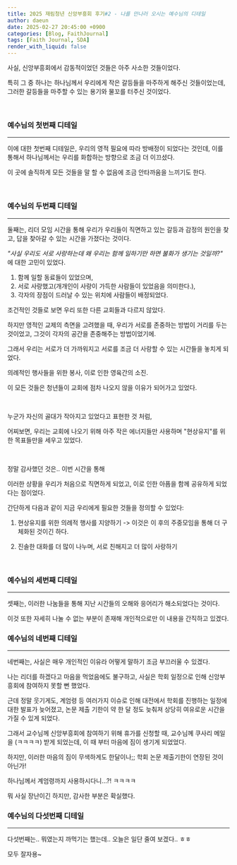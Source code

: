 ```yaml
---
title: 2025 재림청년 신앙부흥회 후기#2 - 나를 만나러 오시는 예수님의 디테일
author: daeun
date: 2025-02-27 20:45:00 +0900
categories: [Blog, FaithJournal]
tags: [Faith Journal, SDA]
render_with_liquid: false
---
```



사실, 신앙부흥회에서 감동적이었던 것들은 아주 사소한 것들이었다. 

특히 그 중 하나는 하나님께서 우리에게 작은 갈등들을 마주하게 해주신 것들이었는데, 그러한 갈등들을 마주할 수 있는 용기와 물꼬를 터주신 것이었다. 

<br>

### 예수님의 첫번째 디테일

--- 

이에 대한 첫번째 디테일은, 우리의 영적 필요에 따라 방배정이 되었다는 것인데, 이를 통해서 하나님께서는 우리를 화합하는 방향으로 조금 더 이끄셨다. 

이 곳에 솔직하게 모든 것들을 말 할 수 없음에 조금 안타까움을 느끼기도 한다. 

<!--
  
  첫번째는 우리의 필요에 따라 방배정이 되었다는 것이었는데, 여자방은 사실 서로 갈등이 있는 사람들 끼리 방이 배정이 되었었다. 
  
  불안정한 사람을 어려워 하던 한 언니와, 그 사람. 
  엄격한 사람들과, 통제를 어려워하고 상처받는 사람.
  묘한 울림에 서로 대화를 어려워 하는 사람들.. 

  그들이 서로 함께 시간을 보냄으로써, 함께 있어도 괜찮다는 위로와 위안을 받는 시간을 가지게 되었다. 
  
-->

<br>

### 예수님의 두번째 디테일

--- 

둘째는, 리더 모임 시간을 통해 우리가 우리들이 직면하고 있는 갈등과 감정의 원인을 찾고, 답을 찾아갈 수 있는 시간을 가졌다는 것이다. 

*"사실 우리도 서로 사랑하는데 왜 우리는 함께 일하기만 하면 불화가 생기는 것일까?"* 에 대한 고민이 있었다. 

1) 함께 일할 동료들이 있었으며,
2) 서로 사랑했고(개개인이 사랑이 가득한 사람들이 있었음을 의미한다.),
3) 각자의 장점이 드러날 수 있는 위치에 사람들이 배정되었다.

조건적인 것들로 보면 우리 또한 다른 교회들과 다르지 않았다.

하지만 영적인 교제의 측면을 고려했을 때, 우리가 서로를 존중하는 방법이 거리를 두는 것이었고, 그것이 각자의 공간을 존중해주는 방법이었기에.

그래서 우리는 서로가 더 가까워지고 서로를 조금 더 사랑할 수 있는 시간들을 놓치게 되었다.

의례적인 행사들을 위한 봉사, 이로 인한 영육간의 소진. 

이 모든 것들은 청년들이 교회에 점차 나오지 않을 이유가 되어가고 있었다. 

<br>

누군가 자신의 골대가 작아지고 있었다고 표현한 것 처럼, 

어찌보면, 우리는 교회에 나오기 위해 아주 작은 에너지들만 사용하며 "현상유지"를 위한 목표들만을 세우고 있었다. 

<br>

정말 감사했던 것은.. 이번 시간을 통해

이러한 상황을 우리가 처음으로 직면하게 되었고, 이로 인한 아픔을 함께 공유하게 되었다는 점이었다. 

간단하게 다음과 같이 지금 우리에게 필요한 것들을 정의할 수 있었다: 

1. 현상유지를 위한 의례적 행사를 지양하기 -> 이것은 이 후의 주중모임을 통해 더 구체화된 것이긴 하다.

2. 진솔한 대화를 더 많이 나누며, 서로 친해지고 더 많이 사랑하기

<br>


### 예수님의 세번째 디테일

--- 

셋째는, 이러한 나눔들을 통해 지난 시간들의 오해와 응어리가 해소되었다는 것이다. 

이것 또한 자세히 나눌 수 없는 부분이 존재해 개인적으로만 이 내용을 간직하고 있겠다. 

<!--
  
  사실 작년에 회장단을 하면서 타인에 대한 오해와 불편한 마음들이 생기게 되었는데, 

  다른 이를 통해 그 사람이 하고자 했던 말들이 아닌 다른 말들을 전해 듣게 되었던 것이 나는 매우 힘들었다. 

  하지만, 나중에 알게 되었는데, 그 사람은 나에게 그런 이야기를 하고 싶었던 것이 아니었다. 

  사실은 우리가 서로를 배려하고, 서로를 위하는 마음을 가지고 있었다는 것을 왜 몰랐을까? 

  조금 더 따뜻한 마음으로 마무리 할 수 있었던 시간들이 안타까울 뿐이다. 
  
-->
   

### 예수님의 네번째 디테일

--- 

네번째는, 사실은 매우 개인적인 이유라 어떻게 말하기 조금 부끄러울 수 있겠다. 

나는 리더를 하겠다고 마음을 먹었음에도 불구하고, 사실은 학회 일정으로 인해 신앙부흥회에 참여하지 못할 뻔 했었다. 

근데 정말 웃기게도, 계엄령 등 여러가지 이슈로 인해 대전에서 학회를 진행하는 일정에 대한 발표가 늦어졌고, 논문 제출 기한이 약 한 달 정도 늦춰져 상당히 여유로운 시간을 가질 수 있게 되었다. 

그래서 교수님께 신앙부흥회에 참여하기 위해 휴가를 신청할 때, 교수님께 쿠사리 메일을 (ㅋㅋㅋㅋ) 받게 되었는데, 이 때 부터 마음에 짐이 생기게 되었었다. 

하지만, 이러한 마음의 짐이 무색하게도 한달이나;; 학회 논문 제출기한이 연장된 것이 아닌가! 

하나님께서 계엄령까지 사용하시다니...?! ㅋㅋㅋㅋ

뭐 사실 장난이긴 하지만, 감사한 부분은 확실했다. 

### 예수님의 다섯번째 디테일

--- 

다섯번째는.. 뭐였는지 까먹기는 했는데.. 오늘은 일단 줄여 보겠다.. ㅎㅎ 

모두 잘자용~
